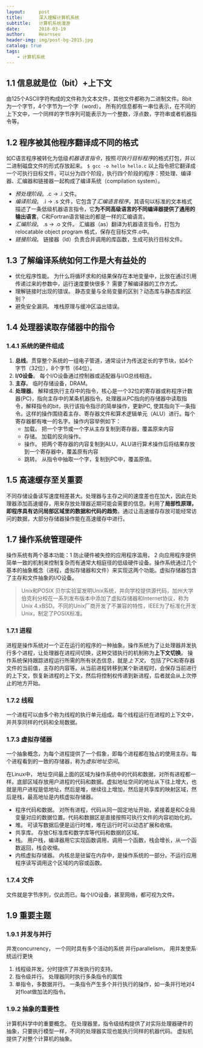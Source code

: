 ```yaml
---
layout:     post                   
title:      深入理解计算机系统             
subtitle:   计算机系统漫游
date:       2018-03-19            
author:     Hearnseu                      
header-img: img/post-bg-2015.jpg    
catalog: true                       
tags:                              
    - 计算机系统
---
```



## 1.1 信息就是位（bit）+上下文
由125个ASCII字符构成的文件称为文本文件，其他文件都称为二进制文件。8bit为一个字节，4个字节为一个字（word）。
所有的信息都有一串位表示，在不同的上下文中，一个同样的字节序列可能表示为一个整数，浮点数，字符串或者机器指令等。

## 1.2 程序被其他程序翻译成不同的格式
如C语言程序被转化为低级*机器语言指令*，按照*可执行目标程序*的格式打包，并以二进制磁盘文件的形式存放起来。
`$ gcc -o hello hello.c`
以上指令把它翻译成一个可执行目标文件，可以分为四个阶段，执行四个阶段的程序：预处理、编译器、汇编器和链接器一起构成了编译系统（compilation system）。

- *预处理阶段*。.c -> .i 文件。
- *编译阶段*。 .i -> .s 文件，它包含了*汇编语言程序*，其语句以标准的文本格式描述了一条低级机器语言指令，它**为不同高级语言的不同编译器提供了通用的输出语言**。C和Fortran语言输出的都是一样的汇编语言。
- *汇编阶段*。 .s -> .o 文件。 汇编器（as）翻译为机器语言指令，打包为relocatable object program 格式，保存在目标文件.o中。
- *链接阶段*。 链接器（ld）负责合并调用的库函数，生成可执行目标文件。

## 1.3 了解编译系统如何工作是大有益处的
- 优化程序性能。 为什么将循环求和的结果保存在本地变量中，比放在通过引用传递过来的参数中，运行速度要快很多？ 需要了解编译器的工作方式。
- 理解链接时出现的错误。 静态变量与全局变量的区别？动态库与静态库的区别？
- 避免安全漏洞。 堆栈原理与缓冲区溢出错误。

## 1.4 处理器读取存储器中的指令
### 1.4.1 系统的硬件组成
1. **总线**。贯穿整个系统的一组电子管道，通常设计为传送定长的字节块，如4个字节（32位），8个字节（64位）。
2. **I/0设备**。 每个I/O设备通过控制器或适配器与I/O总线相连。
3. **主存**。 临时存储设备，DRAM。
4. **处理器**。 解释或执行主存中的指令，核心是一个32位的寄存器或称程序计数器(PC)，指向主存中的某条机器指令。处理器从PC指向的存储器中读取指令，解释指令的bit，执行该指令指示的简单操作，更新PC, 使其指向下一条指令。这样的操作围绕着主存、寄存器文件和算术逻辑单元（ALU）进行。每个寄存器都有唯一的名字。操作内容举例如下：
    - 加载。 把一个字节或一个字从主存复制到寄存器，覆盖原来内容
    - 存储。 加载的反向操作。
    - 操作。 把两个寄存器的内容复制到ALU，ALU进行算术操作后将结果存放到一个寄存器中，覆盖原有内容
    - 跳转。 从指令中抽取一个字，复制到PC中，覆盖原值。
    
## 1.5 高速缓存至关重要
不同存储设备读写速度相差甚大。处理器与主存之间的速度差也在加大，因此在处理器添加高速缓存，用来存放处理器近期可能会需要的信息。利用了**局部性原理，即程序具有访问局部区域里的数据和代码的趋势**。通过让高速缓存存放可能经常访问的数据，大部分存储器操作能在高速缓存中进行。

## 1.7 操作系统管理硬件
操作系统有两个基本功能：1 防止硬件被失控的应用程序滥用， 2 向应用程序提供简单一致的机制来控制复杂而有通常大相庭径的低级硬件设备。操作系统通过几个基本的抽象概念（进程，虚拟存储器和文件）来实现这两个功能。虚拟存储器包含了主存和文件抽象的I/O设备。

> Unix和POSIX 
>  贝尔实验室发明Unix系统，并向学校提供源代码，加州大学伯克利分校在一系列发布版本中添加了虚拟存储器和Internet协议，称为Unix 4.xBSD。不同的Unix厂商开发了不兼容的特性，IEEE为了标准化开发Unix，制定了POSIX标准。

### 1.7.1 进程
进程是操作系统对一个正在运行的程序的一种抽象。操作系统为了让处理器并发执行多个进程，让处理器在进程间切换，这种交错执行的机制称为**上下文切换**。
操作系统保持跟踪进程运行所需的所有状态信息，就是*上下文*， 包括了PC和寄存器文件的当前值，主存的内容等。从当前进程转移到某个新进程时，会保存当前进行的上下文，恢复新进程的上下文，然后将控制权传递到新进程，后者就会从上次停止的地方开始。

### 1.7.2 线程
一个进程可以由多个称为线程的执行单元组成。每个线程运行在进程的上下文中，并共享同样的代码和全局数据。

### 1.7.3 虚拟存储器
一个抽象概念，为每个进程提供了一个假象，即每个进程都在独占的使用主存。每个进程看到的一致的存储器，称为*虚拟地址空间*。

在Linux中， 地址空间最上面的区域为操作系统中的代码和数据，对所有进程都一样。底部区域存放用户进程的代码和数据。虚拟地址空间的地址从下往上增大，也就是用户进程是低地址，然后是堆，继续往上增加，然后是共享库的映射区域，然后是栈，最高地址是内核虚拟存储器。

- 程序代码和数据。 对所有进程，代码从同一固定地址开始，紧接着是和C全局变量对应的数据位置。代码和数据区是直接按照可执行文件的内容初始化的。
- 堆。 可读写数据后便是运行时堆，堆在运行时可以动态扩展和收缩。
- 共享库。 存放C标准库和数学库等代码和数据的区域。
- 栈。 用户栈，编译器用它实现函数调用，调用一个函数，栈会增长，从一个函数返回，栈会收缩。
- 内核虚拟存储器。 内核总是驻留在内存中，是操作系统的一部分。不运行应用程序读写调用这个区域的内容或函数。

### 1.7.4 文件
文件就是字节序列，仅此而已。每个I/O设备，甚至网络，都可视为文件。


## 1.9 重要主题
### 1.9.1 并发与并行
并发concurrency， 一个同时具有多个活动的系统
并行parallelism， 用并发使系统运行更快

1. 线程级并发。分时提供了并发执行的支持。
2. 指令级并行。 处理器同时执行多条指令的属性
3. 单指令，多数据并行。 一条指令产生多个并行执行的操作，如一条并行地对4对float做加法的指令。

### 1.9.2 抽象的重要性
计算机科学中的重要概念。
在处理器里，指令级结构提供了对实际处理器硬件的抽象，只要执行模型一样，不同的处理器实现也能执行同样的机器代码。
虚拟机提供了对整个计算机的抽象。



 


